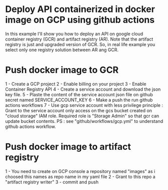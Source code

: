 # Deploy API containerized in docker image on GCP using github actions
In this example I'll show you how to deploy an API on google cloud container registry (GCR) and artifact registry (AR).
Note that the artifact registry is just and upgraded version of GCR. So, in real life example you select only one registry solution between AR ang GCR. 


# Push docker image to GCR
1 - Create a GCP project 
2 - Enable billing on your project
3 - Enable Container Registry API
4 - Create a service account and download the json key file.
5 - Plaste the content of the service account json file on github secret named SERVICE_ACCOUNT_KEY 
6 - Make a push the run github actions workflows
7 - Use gcp service account with less privilege principle : Grant to the service account only access on the gcs bucket created on "cloud storage" IAM role. 
Required role is "Storage Admin" so that gcr can update bucket contents. 
PS : see "github/workflows/gcp.yml" to understand github actions workflow. 


# Push docker image to artifact registry
1 - You need to create on GCP console a repository named "images" as i choosed this names as repo name in my yaml file
2 - Grant to this repo a "artifact registry writer"
3 - commit and push




